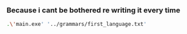 ### Because i cant be bothered re writing it every time

``` bash
.\'main.exe' '../grammars/first_language.txt'
```